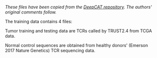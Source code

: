 *These files have been copied from the [DeepCAT repository](https://github.com/s175573/DeepCAT/tree/master/TrainingData).  The authors' original comments follow.*


The training data contains 4 files:

Tumor training and testing data are TCRs called by TRUST2.4 from TCGA data.

Normal control sequences are obtained from healthy donors' (Emerson 2017 Nature Genetics) TCR sequencing data. 
